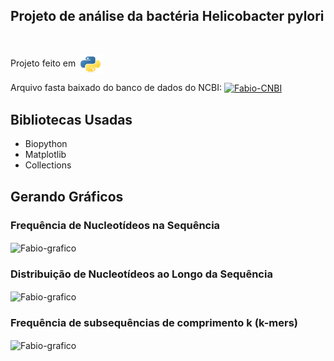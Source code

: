 ## Projeto de análise da bactéria Helicobacter pylori

<div style="display: inline_block"><br>
  
  Projeto feito em
 <img align="center" alt="Fabio-Python" height="30" width="40" src="https://raw.githubusercontent.com/devicons/devicon/master/icons/python/python-original.svg">

  Arquivo fasta baixado do banco de dados do NCBI: <a href="https://www.ncbi.nlm.nih.gov/datasets/taxonomy/210/"><img align="center" alt="Fabio-CNBI" height="50" width="250" src="https://cdn.discordapp.com/attachments/1038643173100105789/1248301071042871356/Captura_de_tela_2024-06-06_124231.png?ex=668ffd77&is=668eabf7&hm=8e0f691c02d7b6e5d56b8e7750ee975aa66aac56b315520b51c69a6e74423676&"> 
  <a/>

 ## 
 

 ## Bibliotecas Usadas

 - Biopython
 - Matplotlib
 - Collections
   </div>

<div>
  
  ## Gerando Gráficos


### Frequência de Nucleotídeos na Sequência

<img align="center" alt="Fabio-grafico" height="400" width="500" src="https://media.discordapp.net/attachments/1038643173100105789/1248312318706581656/Captura_de_tela_2024-06-04_180629.png?ex=669007f1&is=668eb671&hm=3b233dca314ae9822e006ab151f4fae3d47aa6547c06d9556049a81bce02549f&=&format=webp&quality=lossless&width=657&height=468">

### Distribuição de Nucleotídeos ao Longo da Sequência

<img align="center" alt="Fabio-grafico" height="400" width="500" src="https://media.discordapp.net/attachments/1038643173100105789/1248312319000449126/Captura_de_tela_2024-06-05_214843.png?ex=669007f1&is=668eb671&hm=331a6726485c1466f11cfbed7698fd6e95576b0fb64ff8b7ed03f13a6cfb3588&=&format=webp&quality=lossless&width=641&height=468">

### Frequência de subsequências de comprimento k (k-mers)

<img align="center" alt="Fabio-grafico" height="400" width="500" src="https://media.discordapp.net/attachments/1038643173100105789/1248312319293915278/Captura_de_tela_2024-06-05_214921.png?ex=669007f1&is=668eb671&hm=8efbf483f8212a6092569b1bbede40d46489e79e1f427906d962baf6c64462f1&=&format=webp&quality=lossless&width=644&height=468">

</div>
